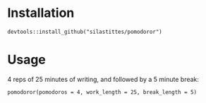 Installation
============

`devtools::install_github("silastittes/pomodoror")`

Usage
=====

4 reps of 25 minutes of writing, and followed by a 5 minute break:

`pomodoror(pomodoros = 4, work_length = 25, break_length = 5)`

